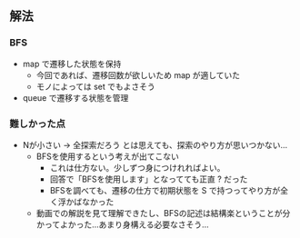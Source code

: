 ## 解法

### BFS

* map で遷移した状態を保持
  * 今回であれば、遷移回数が欲しいため map が適していた
  * モノによっては set でもよさそう
* queue で遷移する状態を管理

### 難しかった点

* Nが小さい → 全探索だろう とは思えても、探索のやり方が思いつかない…
  * BFSを使用するという考えが出てこない
    * これは仕方ない。少しずつ身につけれればよい。
    * 回答で「BFSを使用します」となってても正直 ? だった
    * BFSを調べても、遷移の仕方で初期状態を S で持つってやり方が全く浮かばなかった
  * 動画での解説を見て理解できたし、BFSの記述は結構楽ということが分かってよかった…あまり身構える必要なさそう…
  